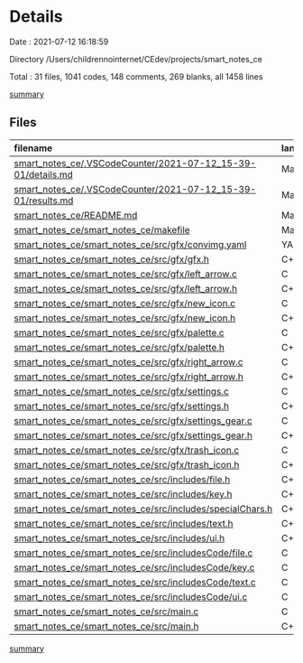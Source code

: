 # Details

Date : 2021-07-12 16:18:59

Directory /Users/childrennointernet/CEdev/projects/smart_notes_ce

Total : 31 files,  1041 codes, 148 comments, 269 blanks, all 1458 lines

[summary](results.md)

## Files
| filename | language | code | comment | blank | total |
| :--- | :--- | ---: | ---: | ---: | ---: |
| [smart_notes_ce/.VSCodeCounter/2021-07-12_15-39-01/details.md](/smart_notes_ce/.VSCodeCounter/2021-07-12_15-39-01/details.md) | Markdown | 38 | 0 | 6 | 44 |
| [smart_notes_ce/.VSCodeCounter/2021-07-12_15-39-01/results.md](/smart_notes_ce/.VSCodeCounter/2021-07-12_15-39-01/results.md) | Markdown | 23 | 0 | 7 | 30 |
| [smart_notes_ce/README.md](/smart_notes_ce/README.md) | Markdown | 21 | 0 | 5 | 26 |
| [smart_notes_ce/smart_notes_ce/makefile](/smart_notes_ce/smart_notes_ce/makefile) | Makefile | 10 | 5 | 5 | 20 |
| [smart_notes_ce/smart_notes_ce/src/gfx/convimg.yaml](/smart_notes_ce/smart_notes_ce/src/gfx/convimg.yaml) | YAML | 29 | 0 | 0 | 29 |
| [smart_notes_ce/smart_notes_ce/src/gfx/gfx.h](/smart_notes_ce/smart_notes_ce/src/gfx/gfx.h) | C++ | 16 | 0 | 5 | 21 |
| [smart_notes_ce/smart_notes_ce/src/gfx/left_arrow.c](/smart_notes_ce/smart_notes_ce/src/gfx/left_arrow.c) | C | 12 | 0 | 1 | 13 |
| [smart_notes_ce/smart_notes_ce/src/gfx/left_arrow.h](/smart_notes_ce/smart_notes_ce/src/gfx/left_arrow.h) | C++ | 14 | 0 | 5 | 19 |
| [smart_notes_ce/smart_notes_ce/src/gfx/new_icon.c](/smart_notes_ce/smart_notes_ce/src/gfx/new_icon.c) | C | 20 | 0 | 1 | 21 |
| [smart_notes_ce/smart_notes_ce/src/gfx/new_icon.h](/smart_notes_ce/smart_notes_ce/src/gfx/new_icon.h) | C++ | 14 | 0 | 5 | 19 |
| [smart_notes_ce/smart_notes_ce/src/gfx/palette.c](/smart_notes_ce/smart_notes_ce/src/gfx/palette.c) | C | 18 | 0 | 1 | 19 |
| [smart_notes_ce/smart_notes_ce/src/gfx/palette.h](/smart_notes_ce/smart_notes_ce/src/gfx/palette.h) | C++ | 11 | 0 | 5 | 16 |
| [smart_notes_ce/smart_notes_ce/src/gfx/right_arrow.c](/smart_notes_ce/smart_notes_ce/src/gfx/right_arrow.c) | C | 12 | 0 | 1 | 13 |
| [smart_notes_ce/smart_notes_ce/src/gfx/right_arrow.h](/smart_notes_ce/smart_notes_ce/src/gfx/right_arrow.h) | C++ | 14 | 0 | 5 | 19 |
| [smart_notes_ce/smart_notes_ce/src/gfx/settings.c](/smart_notes_ce/smart_notes_ce/src/gfx/settings.c) | C | 16 | 0 | 1 | 17 |
| [smart_notes_ce/smart_notes_ce/src/gfx/settings.h](/smart_notes_ce/smart_notes_ce/src/gfx/settings.h) | C++ | 14 | 0 | 5 | 19 |
| [smart_notes_ce/smart_notes_ce/src/gfx/settings_gear.c](/smart_notes_ce/smart_notes_ce/src/gfx/settings_gear.c) | C | 20 | 0 | 1 | 21 |
| [smart_notes_ce/smart_notes_ce/src/gfx/settings_gear.h](/smart_notes_ce/smart_notes_ce/src/gfx/settings_gear.h) | C++ | 14 | 0 | 5 | 19 |
| [smart_notes_ce/smart_notes_ce/src/gfx/trash_icon.c](/smart_notes_ce/smart_notes_ce/src/gfx/trash_icon.c) | C | 17 | 0 | 1 | 18 |
| [smart_notes_ce/smart_notes_ce/src/gfx/trash_icon.h](/smart_notes_ce/smart_notes_ce/src/gfx/trash_icon.h) | C++ | 14 | 0 | 5 | 19 |
| [smart_notes_ce/smart_notes_ce/src/includes/file.h](/smart_notes_ce/smart_notes_ce/src/includes/file.h) | C++ | 18 | 6 | 9 | 33 |
| [smart_notes_ce/smart_notes_ce/src/includes/key.h](/smart_notes_ce/smart_notes_ce/src/includes/key.h) | C++ | 4 | 0 | 2 | 6 |
| [smart_notes_ce/smart_notes_ce/src/includes/specialChars.h](/smart_notes_ce/smart_notes_ce/src/includes/specialChars.h) | C++ | 5 | 0 | 2 | 7 |
| [smart_notes_ce/smart_notes_ce/src/includes/text.h](/smart_notes_ce/smart_notes_ce/src/includes/text.h) | C++ | 23 | 13 | 12 | 48 |
| [smart_notes_ce/smart_notes_ce/src/includes/ui.h](/smart_notes_ce/smart_notes_ce/src/includes/ui.h) | C++ | 45 | 29 | 26 | 100 |
| [smart_notes_ce/smart_notes_ce/src/includesCode/file.c](/smart_notes_ce/smart_notes_ce/src/includesCode/file.c) | C | 98 | 11 | 24 | 133 |
| [smart_notes_ce/smart_notes_ce/src/includesCode/key.c](/smart_notes_ce/smart_notes_ce/src/includesCode/key.c) | C | 25 | 1 | 2 | 28 |
| [smart_notes_ce/smart_notes_ce/src/includesCode/text.c](/smart_notes_ce/smart_notes_ce/src/includesCode/text.c) | C | 159 | 27 | 24 | 210 |
| [smart_notes_ce/smart_notes_ce/src/includesCode/ui.c](/smart_notes_ce/smart_notes_ce/src/includesCode/ui.c) | C | 239 | 43 | 71 | 353 |
| [smart_notes_ce/smart_notes_ce/src/main.c](/smart_notes_ce/smart_notes_ce/src/main.c) | C | 42 | 10 | 17 | 69 |
| [smart_notes_ce/smart_notes_ce/src/main.h](/smart_notes_ce/smart_notes_ce/src/main.h) | C++ | 36 | 3 | 10 | 49 |

[summary](results.md)